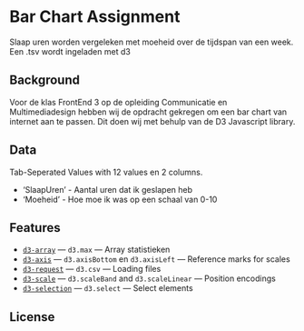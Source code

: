 # Bar Chart Assignment

Slaap uren worden vergeleken met moeheid over de tijdspan van een week. Een .tsv wordt ingeladen met d3

## Background


Voor de klas FrontEnd 3 op de opleiding Communicatie en Multimediadesign hebben wij de opdracht gekregen om een bar chart van internet aan te passen. Dit doen wij met behulp van de D3 Javascript library.


## Data

Tab-Seperated Values with 12 values en 2 columns.

* ‘SlaapUren’ - Aantal uren dat ik geslapen heb
* ‘Moeheid’  - Hoe moe ik was op een schaal van 0-10

## Features

*   [`d3-array`](https://github.com/d3/d3-array#api-reference)
    — `d3.max`
    — Array statistieken
*   [`d3-axis`](https://github.com/d3/d3-axis#api-reference)
    — `d3.axisBottom` en `d3.axisLeft`
    — Reference marks for scales
*   [`d3-request`](https://github.com/d3/d3-request#api-reference)
    — `d3.csv`
    — Loading files
*   [`d3-scale`](https://github.com/d3/d3-scale#api-reference)
    — `d3.scaleBand` and `d3.scaleLinear`
    — Position encodings
*   [`d3-selection`](https://github.com/d3/d3-selection#api-reference)
    — `d3.select`
    — Select elements

## License


[block]: https://bl.ocks.org/mbostock/3885304

[block-author]: https://github.com/mbostock

[cover]: preview.png

[url]: https://cmda-fe3x3.github.io/course-17-18/class-1-bar/maridjuice/
